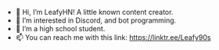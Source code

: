 - 👋 Hi, I’m LeafyHN! A little known content creator.
- 👀 I’m interested in Discord, and bot programming.
- 🌱 I’m a high school student.
- 📫 You can reach me with this link: https://linktr.ee/Leafy90s

<!---
Leafy90s/Leafy90s is a ✨ special ✨ repository because its `README.md` (this file) appears on your GitHub profile.
You can click the Preview link to take a look at your changes.
--->
